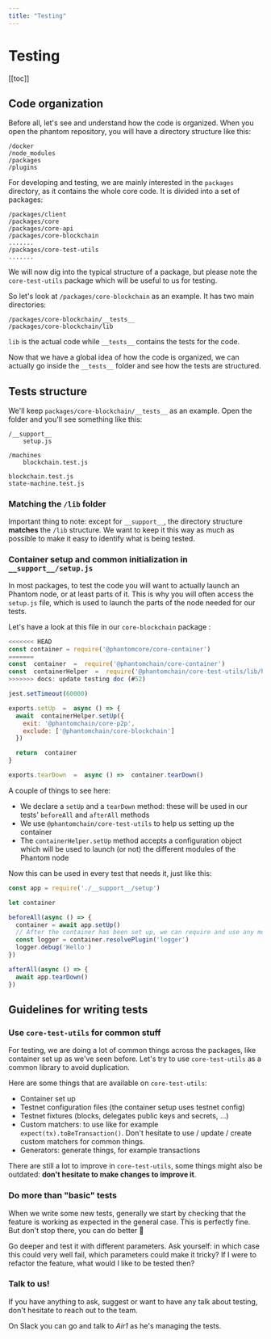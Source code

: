 ```yaml
---
title: "Testing"
---
```


# Testing

[[toc]]

## Code organization

Before all, let's see and understand how the code is organized. When you open the phantom repository, you will have a directory structure like this:

```
/docker
/node_modules
/packages
/plugins
```

For developing and testing, we are mainly interested in the `packages` directory, as it contains the whole core code. It is divided into a set of packages:

```
/packages/client
/packages/core
/packages/core-api
/packages/core-blockchain
.......
/packages/core-test-utils
.......
```

We will now dig into the typical structure of a package, but please note the `core-test-utils` package which will be useful to us for testing.

So let's look at `/packages/core-blockchain` as an example. It has two main directories:

```
/packages/core-blockchain/__tests__
/packages/core-blockchain/lib
```

`lib` is the actual code while `__tests__` contains the tests for the code.

Now that we have a global idea of how the code is organized, we can actually go inside the `__tests__` folder and see how the tests are structured.

## Tests structure

We'll keep `packages/core-blockchain/__tests__` as an example. Open the folder and you'll see something like this:

```
/__support__
    setup.js

/machines
    blockchain.test.js

blockchain.test.js
state-machine.test.js
```

### Matching the `/lib` folder

Important thing to note: except for `__support__`, the directory structure **matches** the `/lib` structure. We want to keep it this way as much as possible to make it easy to identify what is being tested.

### Container setup and common initialization in `__support__/setup.js`

In most packages, to test the code you will want to actually launch an Phantom node, or at least parts of it. This is why you will often access the `setup.js` file, which is used to launch the parts of the node needed for our tests.

Let's have a look at this file in our `core-blockchain` package :

```js
<<<<<<< HEAD
const container = require('@phantomcore/core-container')
=======
const  container  =  require('@phantomchain/core-container')
const  containerHelper  =  require('@phantomchain/core-test-utils/lib/helpers/container')
>>>>>>> docs: update testing doc (#52)

jest.setTimeout(60000)

exports.setUp  =  async () => {
  await  containerHelper.setUp({
    exit: '@phantomchain/core-p2p',
    exclude: ['@phantomchain/core-blockchain']
  })

  return  container
}

exports.tearDown  =  async () =>  container.tearDown()
```

A couple of things to see here:

- We declare a `setUp` and a `tearDown` method: these will be used in our tests' `beforeAll` and `afterAll` methods
- We use `@phantomchain/core-test-utils` to help us setting up the container
- The `containerHelper.setUp` method accepts a configuration object which will be used to launch (or not) the different modules of the Phantom node

Now this can be used in every test that needs it, just like this:

```js
const app = require('./__support__/setup')

let container

beforeAll(async () => {
  container = await app.setUp()
  // After the container has been set up, we can require and use any module
  const logger = container.resolvePlugin('logger')
  logger.debug('Hello')
})

afterAll(async () => {
  await app.tearDown()
})
```

## Guidelines for writing tests

### Use `core-test-utils` for common stuff

For testing, we are doing a lot of common things across the packages, like container set up as we've seen before. Let's try to use `core-test-utils` as a common library to avoid duplication.

Here are some things that are available on `core-test-utils`:

- Container set up
- Testnet configuration files (the container setup uses testnet config)
- Testnet fixtures (blocks, delegates public keys and secrets, ...)
- Custom matchers: to use like for example `expect(tx).toBeTransaction()`. Don't hesitate to use / update / create custom matchers for common things.
- Generators: generate things, for example transactions

There are still a lot to improve in `core-test-utils`, some things might also be outdated: **don't hesitate to make changes to improve it**.

### Do more than "basic" tests

When we write some new tests, generally we start by checking that the feature is working as expected in the general case. This is perfectly fine. But don't stop there, you can do better 💪

Go deeper and test it with different parameters. Ask yourself: in which case this could very well fail, which parameters could make it tricky? If I were to refactor the feature, what would I like to be tested then?

### Talk to us!

If you have anything to ask, suggest or want to have any talk about testing, don't hesitate to reach out to the team.

On Slack you can go and talk to *Air1* as he's managing the tests.
